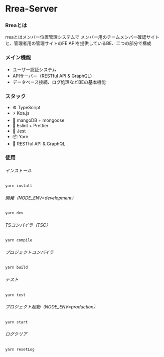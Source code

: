 # Rrea-Server

### Rreaとは

rreaとはメンバー位置管理システムで
メンバー用のチームメンバー確認サイトと、管理者用の管理サイトのFE
APIを提供しているBE、二つの部分で構成

### メイン機能

+ ユーザー認証システム
+ APIサーバ－（RESTful API & GraphQL）
+ データベース接続、ログ処理などBEの基本機能

### スタック

- ⚙️ TypeScript
- ⚡️ Koa.js
- 💽 mangoDB + mongoose
- 📑 Eslint + Prettier
- 🔌 Jest
- 📦 Yarn
- 🔻 RESTful API & GraphQL

### 使用

###### インストール

```bash
yarn install
```

###### 開発（NODE_ENV=development）

```bash
yarn dev
```

###### TSコンパイラ（TSC）

```bash
yarn compile
```

###### プロジェクトコンパイラ

```bash
yarn build
```

###### テスト

```bash
yarn test
```

###### プロジェクト起動（NODE_ENV=production）

```bash
yarn start
```

###### ログクリア

```bash
yarn resetLog
```

